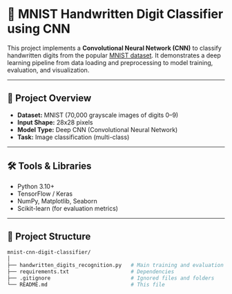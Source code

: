 # 🧠 MNIST Handwritten Digit Classifier using CNN

This project implements a **Convolutional Neural Network (CNN)** to classify handwritten digits from the popular [MNIST dataset](http://yann.lecun.com/exdb/mnist/). It demonstrates a deep learning pipeline from data loading and preprocessing to model training, evaluation, and visualization.

---

## 🚀 Project Overview

- **Dataset:** MNIST (70,000 grayscale images of digits 0–9)
- **Input Shape:** 28x28 pixels
- **Model Type:** Deep CNN (Convolutional Neural Network)
- **Task:** Image classification (multi-class)

---

## 🛠️ Tools & Libraries

- Python 3.10+
- TensorFlow / Keras
- NumPy, Matplotlib, Seaborn
- Scikit-learn (for evaluation metrics)

---

## 📁 Project Structure

```bash
mnist-cnn-digit-classifier/
│
├── handwritten_digits_recognition.py   # Main training and evaluation script
├── requirements.txt                    # Dependencies
├── .gitignore                          # Ignored files and folders
└── README.md                           # This file
